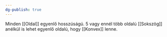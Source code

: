 ```yaml
---
dg-publish: true
---
```

Minden [[Oldal]] egyenlő hosszúságú. 5 vagy ennél több oldalú [[Sokszög]] anélkül is lehet egyenlő oldalú, hogy [[Konvex]] lenne.